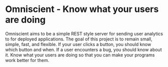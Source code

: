 Omniscient - Know what your users are doing
================================================================================

Omniscient aims to be a simple REST style server for sending user analytics to
for deployed applications.  The goal of this project is to remain small, simple,
fast, and flexible.  If your user clicks a button, you should know which button
and when.  If a user encounters a bug, you should know about it.  Know what your
users are doing so that you can make your programs work better for them.
